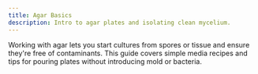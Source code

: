 ```yaml
---
title: Agar Basics
description: Intro to agar plates and isolating clean mycelium.
---
```


Working with agar lets you start cultures from spores or tissue and ensure they're free of contaminants.
This guide covers simple media recipes and tips for pouring plates without introducing mold or bacteria.
